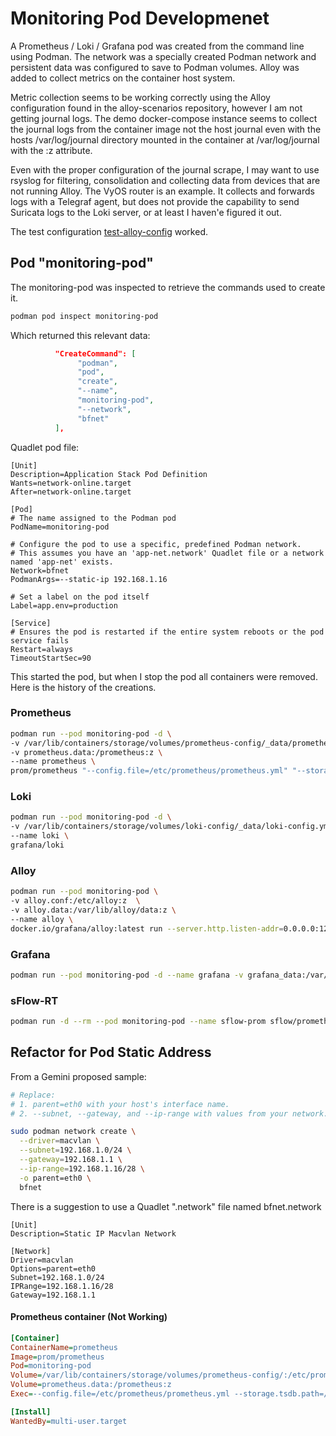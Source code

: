 # Monitoring Pod Developmenet

A Prometheus / Loki / Grafana pod was created from the command line using Podman. The network was a specially created Podman network and persistent data was configured to save to Podman volumes. Alloy was added to collect metrics on the container host system.

Metric collection seems to be working correctly using the Alloy configuration found in the alloy-scenarios repository, however I am not getting journal logs. The demo docker-compose instance seems to collect the journal logs from the container image not the host journal even with the hosts /var/log/journal directory mounted in the container at /var/log/journal with the :z attribute.

Even with the proper configuration of the journal scrape, I may want to use rsyslog for filtering, consolidation and collecting data from devices that are not running Alloy. The VyOS router is an example. It collects and forwards logs with a Telegraf agent, but does not provide the capability to send Suricata logs to the Loki server, or at least I haven'e figured it out.

The test configuration [test-alloy-config](/test-alloy-config) worked.

## Pod "monitoring-pod"

The monitoring-pod was inspected to retrieve the commands used to create it. 

```bash
podman pod inspect monitoring-pod
```

Which returned this relevant data:

```json
          "CreateCommand": [
               "podman",
               "pod",
               "create",
               "--name",
               "monitoring-pod",
               "--network",
               "bfnet"
          ],
```

Quadlet pod file:

```
[Unit]
Description=Application Stack Pod Definition
Wants=network-online.target
After=network-online.target

[Pod]
# The name assigned to the Podman pod
PodName=monitoring-pod

# Configure the pod to use a specific, predefined Podman network.
# This assumes you have an 'app-net.network' Quadlet file or a network named 'app-net' exists.
Network=bfnet
PodmanArgs=--static-ip 192.168.1.16

# Set a label on the pod itself
Label=app.env=production

[Service]
# Ensures the pod is restarted if the entire system reboots or the pod service fails
Restart=always
TimeoutStartSec=90
```

This started the pod, but when I stop the pod all containers were removed. Here is the history of the creations.

### Prometheus

```bash
podman run --pod monitoring-pod -d \
-v /var/lib/containers/storage/volumes/prometheus-config/_data/prometheus.yml:/etc/prometheus/prometheus.yml:z \
-v prometheus.data:/prometheus:z \
--name prometheus \
prom/prometheus "--config.file=/etc/prometheus/prometheus.yml" "--storage.tsdb.path=/prometheus" "--web.enable-remote-write-receiver"
```

### Loki

```bash
podman run --pod monitoring-pod -d \
-v /var/lib/containers/storage/volumes/loki-config/_data/loki-config.yml:/etc/loki/config.yml:z \
--name loki \
grafana/loki
```

### Alloy

```bash
podman run --pod monitoring-pod \
-v alloy.conf:/etc/alloy:z  \
-v alloy.data:/var/lib/alloy/data:z \
--name alloy \
docker.io/grafana/alloy:latest run --server.http.listen-addr=0.0.0.0:12345 --storage.path=/var/lib/alloy/data /etc/alloy/config.all
```

### Grafana

```bash
podman run --pod monitoring-pod -d --name grafana -v grafana_data:/var/lib/grafana:z docker.io/grafana/grafana
```

### sFlow-RT

```bash
podman run -d --rm --pod monitoring-pod --name sflow-prom sflow/prometheus
```

## Refactor for Pod Static Address

From a Gemini proposed sample:

```bash
# Replace:
# 1. parent=eth0 with your host's interface name.
# 2. --subnet, --gateway, and --ip-range with values from your network.

sudo podman network create \
  --driver=macvlan \
  --subnet=192.168.1.0/24 \
  --gateway=192.168.1.1 \
  --ip-range=192.168.1.16/28 \
  -o parent=eth0 \
  bfnet
  ```

There is a suggestion to use a Quadlet ".network" file named bfnet.network

```config
[Unit]
Description=Static IP Macvlan Network

[Network]
Driver=macvlan
Options=parent=eth0
Subnet=192.168.1.0/24
IPRange=192.168.1.16/28
Gateway=192.168.1.1
```

#### Prometheus container (Not Working)

```ini
[Container]
ContainerName=prometheus
Image=prom/prometheus
Pod=monitoring-pod
Volume=/var/lib/containers/storage/volumes/prometheus-config/:/etc/prometheus:z
Volume=prometheus.data:/prometheus:z
Exec=--config.file=/etc/prometheus/prometheus.yml --storage.tsdb.path=/prometheus --web.enable-remote-write-receiver

[Install]
WantedBy=multi-user.target
```